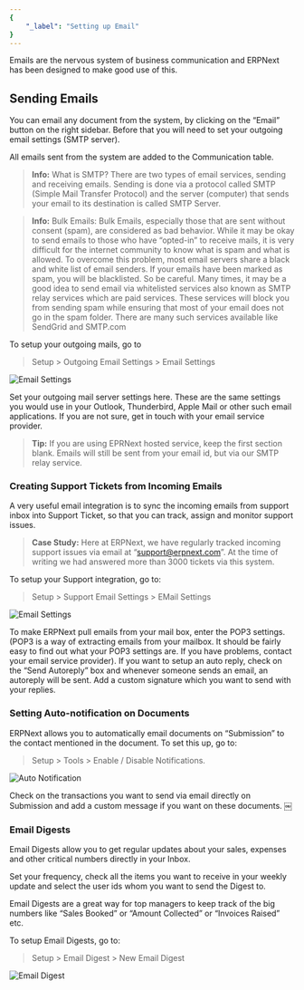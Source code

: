 ```yaml
---
{
	"_label": "Setting up Email"
}
---
```

Emails are the nervous system of business communication and ERPNext has been designed to make good use of this. 

## Sending Emails

You can email any document from the system, by clicking on the “Email” button on the right sidebar. Before that you will need to set your outgoing email settings (SMTP server).

All emails sent from the system are added to the Communication table.

> **Info:** What is SMTP? There are two types of email services, sending and receiving emails. Sending is done via a protocol called SMTP (Simple Mail Transfer Protocol) and the server (computer) that sends your email to its destination is called SMTP Server.

> **Info:** Bulk Emails: Bulk Emails, especially those that are sent without consent (spam), are considered as bad behavior. While it may be okay to send emails to those who have “opted-in” to receive mails, it is very difficult for the internet community to know what is spam and what is allowed. To overcome this problem, most email servers share a black and white list of email senders. If your emails have been marked as spam, you will be blacklisted. So be careful. Many times, it may be a good idea to send email via whitelisted services also known as SMTP relay services which are paid services. These services will block you from sending spam while ensuring that most of your email does not go in the spam folder. There are many such services available like SendGrid and SMTP.com

To setup your outgoing mails, go to

> Setup > Outgoing Email Settings > Email Settings


![Email Settings](img/email-settings1.png)



Set your outgoing mail server settings here. These are the same settings you would use in your Outlook, Thunderbird, Apple Mail or other such email applications. If you are not sure, get in touch with your email service provider.

> **Tip:** If you are using EPRNext hosted service, keep the first section blank. Emails will still be sent from your email id, but via our SMTP relay service.

### Creating Support Tickets from Incoming Emails

A very useful email integration is to sync the incoming emails from support inbox into Support Ticket, so that you can track, assign and monitor support issues.

> **Case Study:** Here at ERPNext, we have regularly tracked incoming support issues via email at “support@erpnext.com”. At the time of writing we had answered more than 3000 tickets via this system.

To setup your Support integration, go to:

> Setup > Support Email Settings > EMail Settings


![Email Settings](img/email-settings2.png)




To make ERPNext pull emails from your mail box, enter the POP3 settings. (POP3 is a way of extracting emails from your mailbox. It should be fairly easy to find out what your POP3 settings are. If you have problems, contact your email service provider).
If you want to setup an auto reply, check on the “Send Autoreply” box and whenever someone sends an email, an autoreply will be sent.
Add a custom signature which you want to send with your replies. 

### Setting Auto-notification on Documents

ERPNext allows you to automatically email documents on “Submission” to the contact mentioned in the document. To set this up, go to:

> Setup > Tools > Enable / Disable Notifications.


![Auto Notification](img/auto-notification.png)



Check on the transactions you want to send via email directly on Submission and add a custom message if you want on these documents.
￼
### Email Digests

Email Digests allow you to get regular updates about your sales, expenses and other critical numbers directly in your Inbox. 

Set your frequency, check all the items you want to receive in your weekly update and select the user ids whom you want to send the Digest to.

Email Digests are a great way for top managers to keep track of the big numbers like “Sales Booked” or “Amount Collected” or “Invoices Raised” etc.

To setup Email Digests, go to: 

> Setup > Email Digest > New Email Digest 


![Email Digest](img/email-digest.png)

